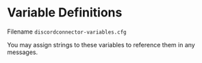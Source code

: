 # Variable Definitions

Filename `discordconnector-variables.cfg`

You may assign strings to these variables to reference them in any messages.
